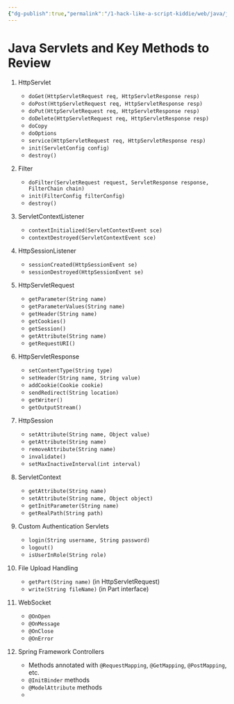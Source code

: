 ```yaml
---
{"dg-publish":true,"permalink":"/1-hack-like-a-script-kiddie/web/java/java-servlets-and-key-methods/","noteIcon":"","created":"2025-04-15T14:11:19.604-04:00"}
---
```



















# Java Servlets and Key Methods to Review

1. HttpServlet
   - `doGet(HttpServletRequest req, HttpServletResponse resp)`
   - `doPost(HttpServletRequest req, HttpServletResponse resp)`
   - `doPut(HttpServletRequest req, HttpServletResponse resp)`
   - `doDelete(HttpServletRequest req, HttpServletResponse resp)`
   - `doCopy`
   - `doOptions`
   - `service(HttpServletRequest req, HttpServletResponse resp)`
   - `init(ServletConfig config)`
   - `destroy()`

2. Filter
   - `doFilter(ServletRequest request, ServletResponse response, FilterChain chain)`
   - `init(FilterConfig filterConfig)`
   - `destroy()`

3. ServletContextListener
   - `contextInitialized(ServletContextEvent sce)`
   - `contextDestroyed(ServletContextEvent sce)`

4. HttpSessionListener
   - `sessionCreated(HttpSessionEvent se)`
   - `sessionDestroyed(HttpSessionEvent se)`

5. HttpServletRequest
   - `getParameter(String name)`
   - `getParameterValues(String name)`
   - `getHeader(String name)`
   - `getCookies()`
   - `getSession()`
   - `getAttribute(String name)`
   - `getRequestURI()`

6. HttpServletResponse
   - `setContentType(String type)`
   - `setHeader(String name, String value)`
   - `addCookie(Cookie cookie)`
   - `sendRedirect(String location)`
   - `getWriter()`
   - `getOutputStream()`

7. HttpSession
   - `setAttribute(String name, Object value)`
   - `getAttribute(String name)`
   - `removeAttribute(String name)`
   - `invalidate()`
   - `setMaxInactiveInterval(int interval)`

8. ServletContext
   - `getAttribute(String name)`
   - `setAttribute(String name, Object object)`
   - `getInitParameter(String name)`
   - `getRealPath(String path)`

9. Custom Authentication Servlets
   - `login(String username, String password)`
   - `logout()`
   - `isUserInRole(String role)`

10. File Upload Handling
    - `getPart(String name)` (in HttpServletRequest)
    - `write(String fileName)` (in Part interface)

11. WebSocket
    - `@OnOpen`
    - `@OnMessage`
    - `@OnClose`
    - `@OnError`

12. Spring Framework Controllers
    - Methods annotated with `@RequestMapping`, `@GetMapping`, `@PostMapping`, etc.
    - `@InitBinder` methods
    - `@ModelAttribute` methods
    - 